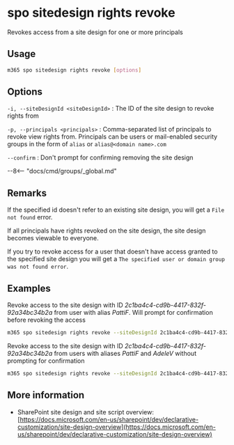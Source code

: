 # spo sitedesign rights revoke

Revokes access from a site design for one or more principals

## Usage

```sh
m365 spo sitedesign rights revoke [options]
```

## Options

`-i, --siteDesignId <siteDesignId>`
: The ID of the site design to revoke rights from

`-p, --principals <principals>`
: Comma-separated list of principals to revoke view rights from. Principals can be users or mail-enabled security groups in the form of `alias` or `alias@<domain name>.com`

`--confirm`
: Don't prompt for confirming removing the site design

--8<-- "docs/cmd/groups/_global.md"

## Remarks

If the specified id doesn't refer to an existing site design, you will get a `File not found` error.

If all principals have rights revoked on the site design, the site design becomes viewable to everyone.

If you try to revoke access for a user that doesn't have access granted to the specified site design you will get a `The specified user or domain group was not found error`.

## Examples

Revoke access to the site design with ID _2c1ba4c4-cd9b-4417-832f-92a34bc34b2a_ from user with alias _PattiF_. Will prompt for confirmation before revoking the access

```sh
m365 spo sitedesign rights revoke --siteDesignId 2c1ba4c4-cd9b-4417-832f-92a34bc34b2a --principals PattiF
```

Revoke access to the site design with ID _2c1ba4c4-cd9b-4417-832f-92a34bc34b2a_ from users with aliases _PattiF_ and _AdeleV_ without prompting for confirmation

```sh
m365 spo sitedesign rights revoke --siteDesignId 2c1ba4c4-cd9b-4417-832f-92a34bc34b2a --principals "PattiF,AdeleV" --confirm
```

## More information

- SharePoint site design and site script overview: [https://docs.microsoft.com/en-us/sharepoint/dev/declarative-customization/site-design-overview](https://docs.microsoft.com/en-us/sharepoint/dev/declarative-customization/site-design-overview)
